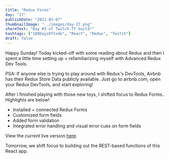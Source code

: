 ```yaml
---
title: "Redux Forms"
day: "27"
publishDate: "2021-03-07"
thumbnailImage: "../images/day-27.png"
shareText: "Day #3 of Twitch.TY build!"
hashtags: ["100DaysOfCode", "React", "Redux", "Twitch"]
draft: false
---
```


Happy Sunday! Today kicked-off with some reading about Redux and then I spent a little time setting up + refamiliarizing myself with Advanced Redux Dev Tools.

PSA: If anyone else is trying to play around with Redux's DevTools, Airbnb has their Redux Store Data publicly available. Just go to airbnb.com, open your Redux DevTools, and start exploring!

After I finished playing with those new toys, I shifted focus to Redux Forms.. Highlights are below!

- Installed + connected Redux Forms
- Customized form fields
- Added form validation
- Integrated error handling and visual error cues on form fields

View the current live version <a href="https://tcs-simple-twitch-clone.netlify.app/" target="_blank">here</a>.

Tomorrow, we shift focus to building out the REST-based functions of this React app.

